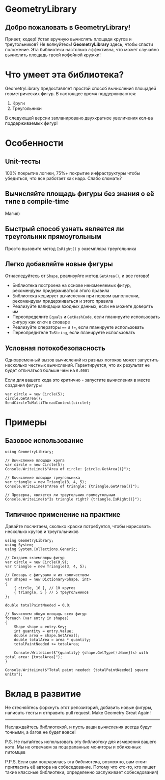 ﻿# GeometryLibrary
## Добро пожаловать в GeometryLibrary!
Привет, кодер! Устал вручную вычислять площади кругов и треугольников? Не волнуйтесь! **GeometryLibrary** здесь, чтобы спасти положение. Эта библиотека настолько эффективна, что может случайно вычислить площадь твоей кофейной кружки!

# Что умеет эта библиотека?
GeometryLibrary предоставляет простой способ вычисления площадей геометрических фигур. В настоящее время поддерживаются:

1. Круги
2. Треугольники

В следующей версии запланировано двухкратное увеличения кол-ва поддерживаемых фигур!

# Особенности
## Unit-тесты
100% покрытие логики, 75%+ покрытие инфраструктуры чтобы убедиться, что все работает как надо. Слабо сломать?
## Вычисляйте площадь фигуры без знания о её типе в compile-time
Магия)
## Быстрый способ узнать является ли треугольник прямоугольным
Просто вызовите метод `IsRight()` у экземпляра треугольника
## Легко добавляйте новые фигуры
Отнаследуйтесь от `Shape`, реализуйте метод `GetArea()`, и все готово!
- Библиотека построена на основе неизменяемых фигур, рекомендуем придерживаться этого правила
- Библиотека кеширует вычисления при первом выполнении, рекомендуем придерживаться и этого правила
- Реализуйте валидации входных данных, если не можете доверять им
- Переопределите `Equals` и `GetHashCode`, если планируите использовать фигуру как ключ в словаре
- Реализуйте операторы `==` и `!=`, если планируете использовать
- Переопредителе `ToString`, если планируете использовать
## Условная потокобезопасность
Одновременный вызов вычислений из разных потоков может запустить несколько честных вычислений. Гарантируется, что их результат не будет отличаться больше чем на `0.0001`

Если для вашего кода это критично - запустите вычисления в месте создания фигуры
```
var circle = new Circle(5);
circle.GetArea();
SendCircleToMultiThreadContext(circle);
```

# Примеры
## Базовое использование
```
using GeometryLibrary;

// Вычисление площади круга
var circle = new Circle(5);
Console.WriteLine($"Area of circle: {circle.GetArea()}");

// Вычисление площади треугольника
var triangle = new Triangle(3, 4, 5);
Console.WriteLine($"Area of triangle: {triangle.GetArea()}");

// Проверка, является ли треугольник прямоугольным
Console.WriteLine($"Is triangle right? {triangle.IsRight()}");
```

## Типичное применение на практике
Давайте посчитаем, сколько краски потребуется, чтобы нарисовать несколько кругов и треугольников

```
using GeometryLibrary;
using System;
using System.Collections.Generic;

// Создаем экземпляры фигур
var circle = new Circle(0.9);
var triangle = new Triangle(3, 4, 5);

// Словарь с фигурами и их количеством
var shapes = new Dictionary<Shape, int>
{
    { circle, 10 }, // 10 кругов
    { triangle, 5 } // 5 треугольников
};

double totalPaintNeeded = 0.0;

// Вычисляем общую площадь всех фигур
foreach (var entry in shapes)
{
    Shape shape = entry.Key;
    int quantity = entry.Value;
    double area = shape.GetArea();
    double totalArea = area * quantity;
    totalPaintNeeded += totalArea;

    Console.WriteLine($"{quantity} {shape.GetType().Name}(s) with total area: {totalArea}");
}

Console.WriteLine($"Total paint needed: {totalPaintNeeded} square units");
```
# Вклад в развитие

Не стесняйтесь форкнуть этот репозиторий, добавить новые фигуры, написать тесты и отправить pull request. 
Make Geometry Great Again! 

---
Наслаждайтесь библиотекой, и пусть ваши вычисления всегда будут точными, а багов не будет вовсе!

P.S. Не пытайтесь использовать эту библиотеку для измерения вашего кота. Мы не отвечаем за поцарапанные мониторы и обиженных питомцев

P.P.S. Если вам понравилась эта библиотека, возможно, вам стоит пригласить её автора на собеседование. Потому что кто-то, кто пишет такие классные библиотеки, определенно заслуживает собеседования)

